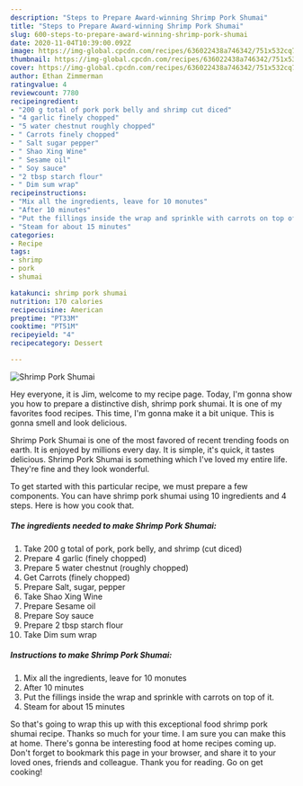 ```yaml
---
description: "Steps to Prepare Award-winning Shrimp Pork Shumai"
title: "Steps to Prepare Award-winning Shrimp Pork Shumai"
slug: 600-steps-to-prepare-award-winning-shrimp-pork-shumai
date: 2020-11-04T10:39:00.092Z
image: https://img-global.cpcdn.com/recipes/636022438a746342/751x532cq70/shrimp-pork-shumai-recipe-main-photo.jpg
thumbnail: https://img-global.cpcdn.com/recipes/636022438a746342/751x532cq70/shrimp-pork-shumai-recipe-main-photo.jpg
cover: https://img-global.cpcdn.com/recipes/636022438a746342/751x532cq70/shrimp-pork-shumai-recipe-main-photo.jpg
author: Ethan Zimmerman
ratingvalue: 4
reviewcount: 7780
recipeingredient:
- "200 g total of pork pork belly and shrimp cut diced"
- "4 garlic finely chopped"
- "5 water chestnut roughly chopped"
- " Carrots finely chopped"
- " Salt sugar pepper"
- " Shao Xing Wine"
- " Sesame oil"
- " Soy sauce"
- "2 tbsp starch flour"
- " Dim sum wrap"
recipeinstructions:
- "Mix all the ingredients, leave for 10 monutes"
- "After 10 minutes"
- "Put the fillings inside the wrap and sprinkle with carrots on top of it."
- "Steam for about 15 minutes"
categories:
- Recipe
tags:
- shrimp
- pork
- shumai

katakunci: shrimp pork shumai 
nutrition: 170 calories
recipecuisine: American
preptime: "PT33M"
cooktime: "PT51M"
recipeyield: "4"
recipecategory: Dessert

---
```



![Shrimp Pork Shumai](https://img-global.cpcdn.com/recipes/636022438a746342/751x532cq70/shrimp-pork-shumai-recipe-main-photo.jpg)

Hey everyone, it is Jim, welcome to my recipe page. Today, I'm gonna show you how to prepare a distinctive dish, shrimp pork shumai. It is one of my favorites food recipes. This time, I'm gonna make it a bit unique. This is gonna smell and look delicious.



Shrimp Pork Shumai is one of the most favored of recent trending foods on earth. It is enjoyed by millions every day. It is simple, it's quick, it tastes delicious. Shrimp Pork Shumai is something which I've loved my entire life. They're fine and they look wonderful.


To get started with this particular recipe, we must prepare a few components. You can have shrimp pork shumai using 10 ingredients and 4 steps. Here is how you cook that.

<!--inarticleads1-->

##### The ingredients needed to make Shrimp Pork Shumai:

1. Take 200 g total of pork, pork belly, and shrimp (cut diced)
1. Prepare 4 garlic (finely chopped)
1. Prepare 5 water chestnut (roughly chopped)
1. Get  Carrots (finely chopped)
1. Prepare  Salt, sugar, pepper
1. Take  Shao Xing Wine
1. Prepare  Sesame oil
1. Prepare  Soy sauce
1. Prepare 2 tbsp starch flour
1. Take  Dim sum wrap




<!--inarticleads2-->

##### Instructions to make Shrimp Pork Shumai:

1. Mix all the ingredients, leave for 10 monutes
1. After 10 minutes
1. Put the fillings inside the wrap and sprinkle with carrots on top of it.
1. Steam for about 15 minutes




So that's going to wrap this up with this exceptional food shrimp pork shumai recipe. Thanks so much for your time. I am sure you can make this at home. There's gonna be interesting food at home recipes coming up. Don't forget to bookmark this page in your browser, and share it to your loved ones, friends and colleague. Thank you for reading. Go on get cooking!

